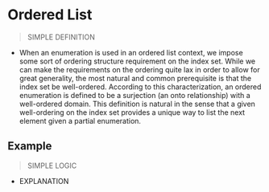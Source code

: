 # Ordered List
> SIMPLE DEFINITION

- When an enumeration is used in an ordered list context, we impose some sort of ordering structure requirement on the index set. While we can make the requirements on the ordering quite lax in order to allow for great generality, the most natural and common prerequisite is that the index set be well-ordered. According to this characterization, an ordered enumeration is defined to be a surjection (an onto relationship) with a well-ordered domain. This definition is natural in the sense that a given well-ordering on the index set provides a unique way to list the next element given a partial enumeration.

## Example
> SIMPLE LOGIC

- EXPLANATION